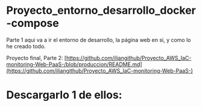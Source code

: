 # Proyecto_entorno_desarrollo_docker-compose
Parte 1
aqui va a ir el entorno de desarrollo, la página web en si, y como lo he creado todo.

Proyecto final, Parte 2: [https://github.com/iliangithub/Proyecto_AWS_IaC-monitoring-Web-PaaS-/blob/produccion/README.md](https://github.com/iliangithub/Proyecto_AWS_IaC-monitoring-Web-PaaS-)
# Descargarlo 1 de ellos:

